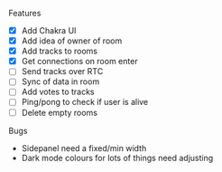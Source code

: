 Features
- [x] Add Chakra UI
- [x] Add idea of owner of room
- [x] Add tracks to rooms
- [x] Get connections on room enter
- [ ] Send tracks over RTC
- [ ] Sync of data in room
- [ ] Add votes to tracks
- [ ] Ping/pong to check if user is alive
- [ ] Delete empty rooms

Bugs
- Sidepanel need a fixed/min width
- Dark mode colours for lots of things need adjusting